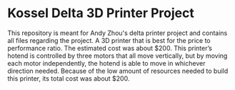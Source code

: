 # Kossel Delta 3D Printer Project
This repository is meant for Andy Zhou's delta printer project and contains all files regarding the project.
A 3D printer that is best for the price to performance ratio. The estimated cost was about $200. This printer’s hotend is controlled by three motors that all move vertically, but by moving each motor independently, the hotend is able to move in whichever direction needed. Because of the low amount of resources needed to build this printer, its total cost was about $200.
